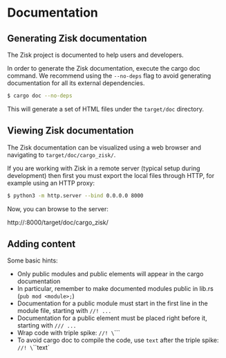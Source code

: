# Documentation

## Generating Zisk documentation
The Zisk project is documented to help users and developers.

In order to generate the Zisk documentation, execute the cargo doc command.  We recommend using the
`--no-deps` flag to avoid generating documentation for all its external dependencies.

```sh
$ cargo doc --no-deps
```

This will generate a set of HTML files under the `target/doc` directory.

## Viewing Zisk documentation

The Zisk documentation can be visualized using a web browser and navigating to
`target/doc/cargo_zisk/`.

If you are working with Zisk in a remote server (typical setup during development) then first you
must export the local files through HTTP, for example using an HTTP proxy:

```sh
$ python3 -m http.server --bind 0.0.0.0 8000
```

Now, you can browse to the server:

http://<IP>:8000/target/doc/cargo_zisk/

## Adding content

Some basic hints:
* Only public modules and public elements will appear in the cargo documentation
* In particular, remember to make documented modules public in lib.rs (`pub mod <module>;`)
* Documentation for a public module must start in the first line in the module file, starting with
`//! ...`
* Documentation for a public element must be placed right before it, starting with `/// ...`
* Wrap code with triple spike: `//! \`\`\``
* To avoid cargo doc to compile the code, use `text` after the triple spike: `//! \`\`\`text`
